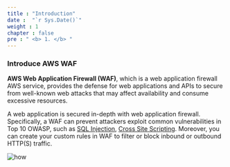 ```yaml
---
title : "Introduction"
date :  "`r Sys.Date()`" 
weight : 1 
chapter : false
pre : " <b> 1. </b> "
---
```


### Introduce AWS WAF

**AWS Web Application Firewall (WAF)**, which is a web application firewall AWS service, provides the defense for web applications and APIs to secure from well-known web attacks that may affect availability and consume excessive resources.

A web application is secured in-depth with web application firewall. Specifically, a WAF can prevent attackers exploit common vulnerabilities in Top 10 OWASP, such as [SQL Injection](https://owasp.org/www-community/attacks/SQL_Injection), [Cross Site Scripting](https://owasp.org/www-community/attacks/xss/). Moreover, you can create your custom rules in WAF to filter or block inbound or outbound HTTP(S) traffic.

![how](/images/1/how_waf_works.png)
